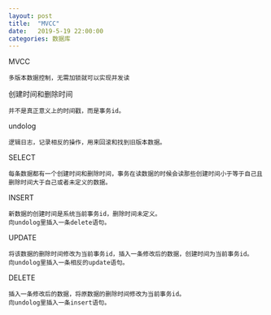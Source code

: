 ```yaml
---
layout: post
title:  "MVCC"
date:   2019-5-19 22:00:00
categories: 数据库
---
```


MVCC

    多版本数据控制，无需加锁就可以实现并发读

创建时间和删除时间

    并不是真正意义上的时间戳，而是事务id。

undolog

    逻辑日志，记录相反的操作，用来回滚和找到旧版本数据。

SELECT

    每条数据都有一个创建时间和删除时间，事务在读数据的时候会读那些创建时间小于等于自己且删除时间大于自己或者未定义的数据。

INSERT

    新数据的创建时间是系统当前事务id，删除时间未定义。
    向undolog里插入一条delete语句。

UPDATE

    将该数据的删除时间修改为当前事务id，插入一条修改后的数据，创建时间为当前事务id。
    向undolog里插入一条相反的update语句。

DELETE

    插入一条修改后的数据，将原数据的删除时间修改为当前事务id。
    向undolog里插入一条insert语句。

<!-- 先写undolog在写redolog -->
<!-- https://www.cnblogs.com/f-ck-need-u/archive/2018/05/08/9010872.html#auto_id_12 -->
<!-- https://blog.csdn.net/w2064004678/article/details/83012387 -->
<!-- https://www.cnblogs.com/myseries/p/10930910.html  写的很好-->